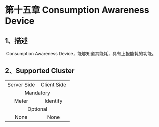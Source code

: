 # 第十五章 Consumption Awareness Device

## 1、描述

​	Consumption Awareness Device，能够知道其能耗，具有上报能耗的功能。

## 2、Supported Cluster
<table>
   <tr align="center">
   	<td style="width:50%;">Server Side</td>
    <td style="width:50%;">Client Side</td>
   </tr>
   <tr align="center">
   	<td colspan="2">Mandatory</td>
   </tr>
   <tr align="center">
    <td>Meter</td>
    <td>Identify</td>
   </tr>
   <tr align="center">
   	<td colspan="2">Optional</td>
   </tr>
   <tr align="center"> 
       <td>None</td>
       <td>None</td>
   </tr>
</table>
